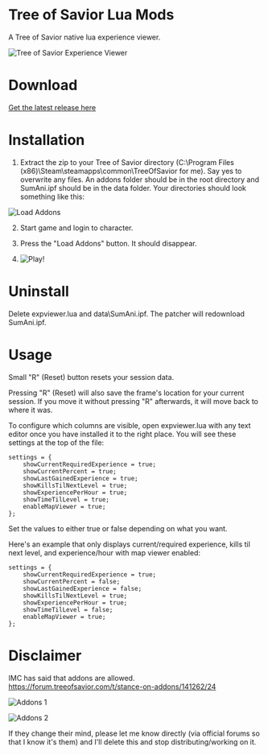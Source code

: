 # Tree of Savior Lua Mods

A Tree of Savior native lua experience viewer.

![Tree of Savior Experience Viewer](http://i.imgur.com/z8xXMvA.jpg)

# Download

[Get the latest release here](https://github.com/Excrulon/Tree-of-Savior-Experience-Viewer-Lua-Mod/releases)

# Installation

1. Extract the zip to your Tree of Savior directory (C:\Program Files (x86)\Steam\steamapps\common\TreeOfSavior for me). Say yes to overwrite any files. An addons folder should be in the root directory and SumAni.ipf should be in the data folder. Your directories should look something like this:

![Load Addons](http://i.imgur.com/wme1kOc.png)

2. Start game and login to character.

3. Press the "Load Addons" button. It should disappear.

4. ![Play!](http://i.imgur.com/z8xXMvA.jpg)

# Uninstall

Delete expviewer.lua and data\SumAni.ipf. The patcher will redownload SumAni.ipf.

# Usage

Small "R" (Reset) button resets your session data.

Pressing "R" (Reset) will also save the frame's location for your current session.  If you move it without pressing "R" afterwards, it will move back to where it was.

To configure which columns are visible, open expviewer.lua with any text editor once you have installed it to the right place. You will see these settings at the top of the file:

```
settings = {
	showCurrentRequiredExperience = true;
	showCurrentPercent = true;
	showLastGainedExperience = true;
	showKillsTilNextLevel = true;
	showExperiencePerHour = true;
	showTimeTilLevel = true;
	enableMapViewer = true;
};
```

Set the values to either true or false depending on what you want.

Here's an example that only displays current/required experience, kills til next level, and experience/hour with map viewer enabled:

```
settings = {
	showCurrentRequiredExperience = true;
	showCurrentPercent = false;
	showLastGainedExperience = false;
	showKillsTilNextLevel = true;
	showExperiencePerHour = true;
	showTimeTilLevel = false;
	enableMapViewer = true;
};
```

# Disclaimer

IMC has said that addons are allowed. https://forum.treeofsavior.com/t/stance-on-addons/141262/24

![Addons 1](http://i.imgur.com/oJ4B99B.png)

![Addons 2](http://i.imgur.com/rxLmSoa.png)

If they change their mind, please let me know directly (via official forums so that I know it's them) and I'll delete this and stop distributing/working on it.
